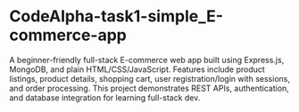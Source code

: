 # CodeAlpha-task1-simple_E-commerce-app
A beginner-friendly full-stack E-commerce web app built using Express.js, MongoDB, and plain HTML/CSS/JavaScript. Features include product listings, product details, shopping cart, user registration/login with sessions, and order processing. This project demonstrates REST APIs, authentication, and database integration for learning full-stack dev.
